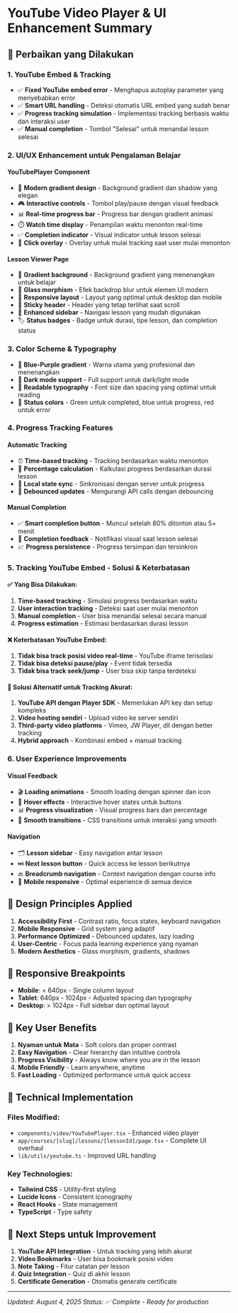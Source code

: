 # YouTube Video Player & UI Enhancement Summary

## 🎯 Perbaikan yang Dilakukan

### 1. YouTube Embed & Tracking
- ✅ **Fixed YouTube embed error** - Menghapus autoplay parameter yang menyebabkan error
- ✅ **Smart URL handling** - Deteksi otomatis URL embed yang sudah benar
- ✅ **Progress tracking simulation** - Implementasi tracking berbasis waktu dan interaksi user
- ✅ **Manual completion** - Tombol "Selesai" untuk menandai lesson selesai

### 2. UI/UX Enhancement untuk Pengalaman Belajar

#### YouTubePlayer Component
- 🎨 **Modern gradient design** - Background gradient dan shadow yang elegan
- 🎮 **Interactive controls** - Tombol play/pause dengan visual feedback
- 📊 **Real-time progress bar** - Progress bar dengan gradient animasi
- ⏱️ **Watch time display** - Penampilan waktu menonton real-time
- ✅ **Completion indicator** - Visual indicator untuk lesson selesai
- 🔘 **Click overlay** - Overlay untuk mulai tracking saat user mulai menonton

#### Lesson Viewer Page
- 🌈 **Gradient background** - Background gradient yang menenangkan untuk belajar
- 🧊 **Glass morphism** - Efek backdrop blur untuk elemen UI modern
- 📱 **Responsive layout** - Layout yang optimal untuk desktop dan mobile
- 🎯 **Sticky header** - Header yang tetap terlihat saat scroll
- 📑 **Enhanced sidebar** - Navigasi lesson yang mudah digunakan
- 🏷️ **Status badges** - Badge untuk durasi, tipe lesson, dan completion status

### 3. Color Scheme & Typography
- 🎨 **Blue-Purple gradient** - Warna utama yang profesional dan menenangkan
- 🌙 **Dark mode support** - Full support untuk dark/light mode
- 📖 **Readable typography** - Font size dan spacing yang optimal untuk reading
- 🔵 **Status colors** - Green untuk completed, blue untuk progress, red untuk error

### 4. Progress Tracking Features

#### Automatic Tracking
- ⏰ **Time-based tracking** - Tracking berdasarkan waktu menonton
- 🎯 **Percentage calculation** - Kalkulasi progress berdasarkan durasi lesson
- 💾 **Local state sync** - Sinkronisasi dengan server untuk progress
- 🔄 **Debounced updates** - Mengurangi API calls dengan debouncing

#### Manual Completion
- ✅ **Smart completion button** - Muncul setelah 80% ditonton atau 5+ menit
- 🎉 **Completion feedback** - Notifikasi visual saat lesson selesai
- 📈 **Progress persistence** - Progress tersimpan dan tersinkron

### 5. Tracking YouTube Embed - Solusi & Keterbatasan

#### ✅ Yang Bisa Dilakukan:
1. **Time-based tracking** - Simulasi progress berdasarkan waktu
2. **User interaction tracking** - Deteksi saat user mulai menonton
3. **Manual completion** - User bisa menandai selesai secara manual
4. **Progress estimation** - Estimasi berdasarkan durasi lesson

#### ❌ Keterbatasan YouTube Embed:
1. **Tidak bisa track posisi video real-time** - YouTube iframe terisolasi
2. **Tidak bisa deteksi pause/play** - Event tidak tersedia
3. **Tidak bisa track seek/jump** - User bisa skip tanpa terdeteksi

#### 🚀 Solusi Alternatif untuk Tracking Akurat:
1. **YouTube API dengan Player SDK** - Memerlukan API key dan setup kompleks
2. **Video hosting sendiri** - Upload video ke server sendiri
3. **Third-party video platforms** - Vimeo, JW Player, dll dengan better tracking
4. **Hybrid approach** - Kombinasi embed + manual tracking

### 6. User Experience Improvements

#### Visual Feedback
- 🎬 **Loading animations** - Smooth loading dengan spinner dan icon
- 🎯 **Hover effects** - Interactive hover states untuk buttons
- 📊 **Progress visualization** - Visual progress bars dan percentage
- 🎨 **Smooth transitions** - CSS transitions untuk interaksi yang smooth

#### Navigation
- 🗂️ **Lesson sidebar** - Easy navigation antar lesson
- ⏭️ **Next lesson button** - Quick access ke lesson berikutnya
- 🔙 **Breadcrumb navigation** - Context navigation dengan course info
- 📱 **Mobile responsive** - Optimal experience di semua device

## 🎨 Design Principles Applied

1. **Accessibility First** - Contrast ratio, focus states, keyboard navigation
2. **Mobile Responsive** - Grid system yang adaptif
3. **Performance Optimized** - Debounced updates, lazy loading
4. **User-Centric** - Focus pada learning experience yang nyaman
5. **Modern Aesthetics** - Glass morphism, gradients, shadows

## 📱 Responsive Breakpoints

- **Mobile**: < 640px - Single column layout
- **Tablet**: 640px - 1024px - Adjusted spacing dan typography
- **Desktop**: > 1024px - Full sidebar dan optimal layout

## 🎯 Key User Benefits

1. **Nyaman untuk Mata** - Soft colors dan proper contrast
2. **Easy Navigation** - Clear hierarchy dan intuitive controls
3. **Progress Visibility** - Always know where you are in the lesson
4. **Mobile Friendly** - Learn anywhere, anytime
5. **Fast Loading** - Optimized performance untuk quick access

## 🔧 Technical Implementation

### Files Modified:
- `components/video/YouTubePlayer.tsx` - Enhanced video player
- `app/courses/[slug]/lessons/[lessonId]/page.tsx` - Complete UI overhaul
- `lib/utils/youtube.ts` - Improved URL handling

### Key Technologies:
- **Tailwind CSS** - Utility-first styling
- **Lucide Icons** - Consistent iconography  
- **React Hooks** - State management
- **TypeScript** - Type safety

## 🚀 Next Steps untuk Improvement

1. **YouTube API Integration** - Untuk tracking yang lebih akurat
2. **Video Bookmarks** - User bisa bookmark posisi video
3. **Note Taking** - Fitur catatan per lesson
4. **Quiz Integration** - Quiz di akhir lesson
5. **Certificate Generation** - Otomatis generate certificate

---
*Updated: August 4, 2025*
*Status: ✅ Complete - Ready for production*
